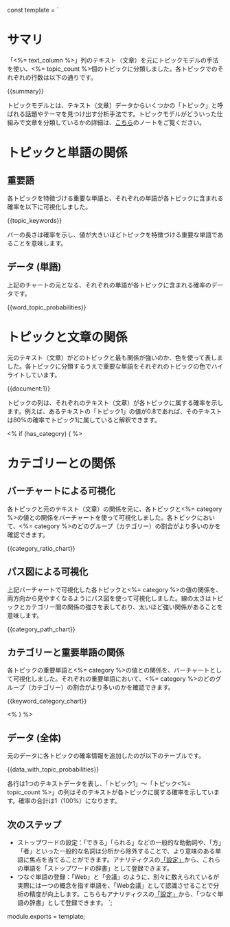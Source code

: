 const template = `
# サマリ

「<%= text_column %>」列のテキスト（文章）を元にトピックモデルの手法を使い、<%= topic_count %>個のトピックに分類しました。各トピックでのそれぞれの行数は以下の通りです。

{{summary}}

トピックモデルとは、テキスト（文章）データからいくつかの「トピック」と呼ばれる話題やテーマを見つけ出す分析手法です。トピックモデルがどういった仕組みで文章を分類しているかの詳細は、[こちら](https://exploratory.io/note/exploratory/fXu6heu5)のノートをご覧ください。


# トピックと単語の関係

## 重要語

各トピックを特徴づける重要な単語と、それぞれの単語が各トピックに含まれる確率を以下に可視化しました。

{{topic_keywords}}

バーの長さは確率を示し、値が大きいほどトピックを特徴づける重要な単語であることを意味します。

## データ (単語)

上記のチャートの元となる、それぞれの単語が各トピックに含まれる確率のデータです。

{{word_topic_probabilities}}


# トピックと文章の関係

元のテキスト（文章）がどのトピックと最も関係が強いのか、色を使って表しました。各トピックに分類するうえで重要な単語をそれぞれのトピックの色でハイライトしています。

{{document:1}}

トピックの列は、それぞれのテキスト（文章）が各トピックに属する確率を示します。例えば、あるテキストの「トピック1」の値が0.8であれば、そのテキストは80%の確率でトピック1に属していると解釈できます。

<% if (has_category) { %>
# カテゴリーとの関係

## バーチャートによる可視化

各トピックと元のテキスト（文章）の関係を元に、各トピックと<%= category %>の値との関係をバーチャートを使って可視化しました。各トピックにおいて、<%= category %>のどのグループ（カテゴリー）の割合がより多いのかを確認できます。

{{category_ratio_chart}}

## パス図による可視化

上記バーチャートで可視化した各トピックと<%= category %>の値の関係を、両方向から見やすくなるようにパス図を使って可視化しました。線の太さはトピックとカテゴリー間の関係の強さを表しており、太いほど強い関係があることを意味します。

{{category_path_chart}}

## カテゴリーと重要単語の関係

各トピックの重要単語と<%= category %>の値との関係を、バーチャートとして可視化しました。それぞれの重要単語において、<%= category %>のどのグループ（カテゴリー）の割合がより多いのかを確認できます。

{{keyword_category_chart}}

<% } %>

## データ (全体)

元のデータに各トピックの確率情報を追加したのが以下のテーブルです。

{{data_with_topic_probabilities}}

各行は1つのテキストデータを表し、「トピック1」～「トピック<%= topic_count %>」の列はそのテキストが各トピックに属する確率を示しています。確率の合計は1（100%）になります。


## 次のステップ

* ストップワードの設定：「できる」「られる」などの一般的な助動詞や、「方」「者」といった一般的な名詞は分析から除外することで、より意味のある単語に焦点を当てることができます。アナリティクスの[「設定」](//analytics/settings)から、これらの単語を「ストップワードの辞書」として登録できます。
* つなぐ単語の登録：「Web」と「会議」のように、別々に数えられているが実際には一つの概念を指す単語を、「Web会議」として認識させることで分析の精度が向上します。こちらもアナリティクスの[「設定」](//analytics/settings)から、「つなぐ単語の辞書」として登録できます。
`;

module.exports = template;
